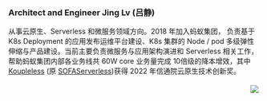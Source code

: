 ### Architect and Engineer Jing Lv (吕静)

<!--
**lvjing2/lvjing2** is a ✨ _special_ ✨ repository because its `README.md` (this file) appears on your GitHub profile.

Here are some ideas to get you started:

- 🔭 I’m currently working on ...
- 🌱 I’m currently learning ...
- 👯 I’m looking to collaborate on ...
- 🤔 I’m looking for help with ...
- 💬 Ask me about ...
- 📫 How to reach me: ...
- 😄 Pronouns: ...
- ⚡ Fun fact: ...
-->


从事云原生、Serverless 和微服务领域方向。2018 年加入蚂蚁集团， 负责基于 K8s Deployment 的应用发布运维平台建设、K8s 集群的 Node / pod 多级弹性伸缩与产品建设。当前主要负责微服务与应用架构演进和 Serverless 相关工作，帮助蚂蚁集团内部各业务线共 60W core 业务量完成 10倍级的降本增效，其中 [Koupleless](https://github.com/koupleless/koupleless) (原 [SOFAServerless](https://github.com/sofastack/sofa-serverless))获得 2022 年信通院云原生技术创新奖。

<img src="https://komarev.com/ghpvc/?username=lvjing2" align="right" style="margin: 5px; margin-bottom: 20px;"/>
